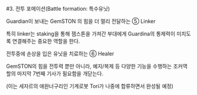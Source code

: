 #3. 전투 포메이션(Battle formation: 특수유닛)

Guardian이 보내는 GemSTON 의 힘을 더 멀리 전달하는 ⑤ Linker

특히 linker는 staking을 통해 잼스톤을 가져간 부대에게 Guardina의 통제력이 미치도록 연결해주는 중요한 역할을 한다.

전투중에 손상을 입은 유닛을 치료하는 ⑥ Healer

GemSTON의 힘을 전투력 뿐만 아니라, 예지/복제 등 다양한 기능을 수행하는 조커역할의 마지막 7번째 기사가 필요함을 개닫는다.

(이는 세자르의 애완너구리인 기계로봇 Tori가 나중에 합류하면서 완성될 예정)
